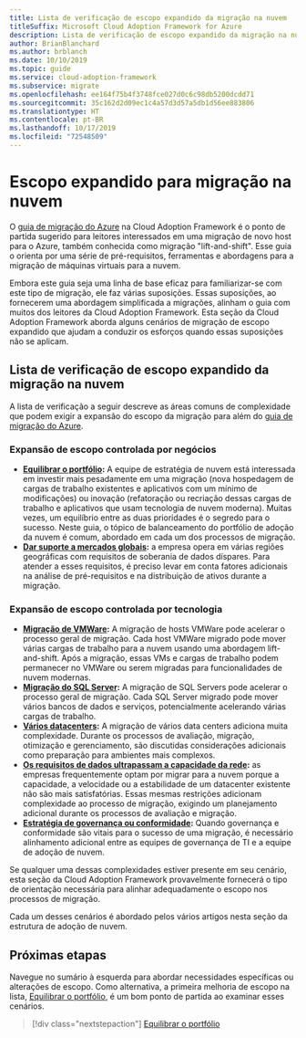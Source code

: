 ```yaml
---
title: Lista de verificação de escopo expandido da migração na nuvem
titleSuffix: Microsoft Cloud Adoption Framework for Azure
description: Lista de verificação de escopo expandido da migração na nuvem
author: BrianBlanchard
ms.author: brblanch
ms.date: 10/10/2019
ms.topic: guide
ms.service: cloud-adoption-framework
ms.subservice: migrate
ms.openlocfilehash: ee164f75b4f3748fce027d0c6c98db5200dcdd71
ms.sourcegitcommit: 35c162d2d09ec1c4a57d3d57a5db1d56ee883806
ms.translationtype: HT
ms.contentlocale: pt-BR
ms.lasthandoff: 10/17/2019
ms.locfileid: "72548509"
---
```

# <a name="expanded-scope-for-cloud-migration"></a>Escopo expandido para migração na nuvem

O [guia de migração do Azure](../azure-migration-guide/index.md) na Cloud Adoption Framework é o ponto de partida sugerido para leitores interessados em uma migração de novo host para o Azure, também conhecida como migração "lift-and-shift". Esse guia o orienta por uma série de pré-requisitos, ferramentas e abordagens para a migração de máquinas virtuais para a nuvem.

Embora este guia seja uma linha de base eficaz para familiarizar-se com este tipo de migração, ele faz várias suposições. Essas suposições, ao fornecerem uma abordagem simplificada a migrações, alinham o guia com muitos dos leitores da Cloud Adoption Framework. Esta seção da Cloud Adoption Framework aborda alguns cenários de migração de escopo expandido que ajudam a conduzir os esforços quando essas suposições não se aplicam.

## <a name="cloud-migration-expanded-scope-checklist"></a>Lista de verificação de escopo expandido da migração na nuvem

A lista de verificação a seguir descreve as áreas comuns de complexidade que podem exigir a expansão do escopo da migração para além do [guia de migração do Azure](../azure-migration-guide/index.md).

### <a name="business-driven-scope-expansion"></a>Expansão de escopo controlada por negócios

- **[Equilibrar o portfólio](./balance-the-portfolio.md):** A equipe de estratégia de nuvem está interessada em investir mais pesadamente em uma migração (nova hospedagem de cargas de trabalho existentes e aplicativos com um mínimo de modificações) ou inovação (refatoração ou recriação dessas cargas de trabalho e aplicativos que usam tecnologia de nuvem moderna). Muitas vezes, um equilíbrio entre as duas prioridades é o segredo para o sucesso. Neste guia, o tópico de balanceamento do portfólio de adoção da nuvem é comum, abordado em cada um dos processos de migração.
- **[Dar suporte a mercados globais](../../decision-guides/regions/index.md):** a empresa opera em várias regiões geográficas com requisitos de soberania de dados díspares. Para atender a esses requisitos, é preciso levar em conta fatores adicionais na análise de pré-requisitos e na distribuição de ativos durante a migração.

### <a name="technology-driven-scope-expansion"></a>Expansão de escopo controlada por tecnologia

- **[Migração de VMWare](./vmware-host.md):** A migração de hosts VMWare pode acelerar o processo geral de migração. Cada host VMWare migrado pode mover várias cargas de trabalho para a nuvem usando uma abordagem lift-and-shift. Após a migração, essas VMs e cargas de trabalho podem permanecer no VMWare ou serem migradas para funcionalidades de nuvem modernas.
- **[Migração do SQL Server](./sql-migration.md):** A migração de SQL Servers pode acelerar o processo geral de migração. Cada SQL Server migrado pode mover vários bancos de dados e serviços, potencialmente acelerando várias cargas de trabalho.
- **[Vários datacenters](./multiple-datacenters.md):** A migração de vários data centers adiciona muita complexidade. Durante os processos de avaliação, migração, otimização e gerenciamento, são discutidas considerações adicionais como preparação para ambientes mais complexos.
- **[Os requisitos de dados ultrapassam a capacidade da rede](./network-capacity-exceeded.md):** as empresas frequentemente optam por migrar para a nuvem porque a capacidade, a velocidade ou a estabilidade de um datacenter existente não são mais satisfatórias. Essas mesmas restrições adicionam complexidade ao processo de migração, exigindo um planejamento adicional durante os processos de avaliação e migração.
- **[Estratégia de governança ou conformidade](./governance-or-compliance.md):** Quando governança e conformidade são vitais para o sucesso de uma migração, é necessário alinhamento adicional entre as equipes de governança de TI e a equipe de adoção de nuvem.

Se qualquer uma dessas complexidades estiver presente em seu cenário, esta seção da Cloud Adoption Framework provavelmente fornecerá o tipo de orientação necessária para alinhar adequadamente o escopo nos processos de migração.

Cada um desses cenários é abordado pelos vários artigos nesta seção da estrutura de adoção de nuvem.

## <a name="next-steps"></a>Próximas etapas

Navegue no sumário à esquerda para abordar necessidades específicas ou alterações de escopo. Como alternativa, a primeira melhoria de escopo na lista, [Equilibrar o portfólio](./balance-the-portfolio.md), é um bom ponto de partida ao examinar esses cenários.

> [!div class="nextstepaction"]
> [Equilibrar o portfólio](./balance-the-portfolio.md)

